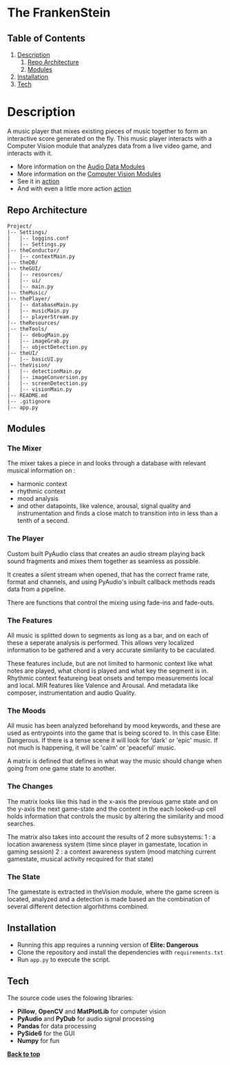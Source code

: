 # The FrankenStein

## Table of Contents
1. [Description](#description)
	1. [Repo Architecture](#repo-architecture)
	2. [Modules](#Modules)
2. [Installation](#installation)
3. [Tech](#tech)

# Description

A music player that mixes existing pieces of music together to form an interactive score generated on the fly.
This music player interacts with a Computer Vision module that analyzes data from a live video game, and interacts
with it.

- More information on the [Audio Data Modules](https://github.com/manwithplan/theFrankenstein/blob/main/README-DATA.md)
- More information on the [Computer Vision Modules](https://github.com/manwithplan/theFrankenstein/blob/main/README-CV.md)
- See it in [action](https://www.youtube.com/watch?v=LHUUnU2xFV0)
- And with even a little more action [action](https://www.youtube.com/watch?v=sRL47Dh80c4)

## Repo Architecture
```
Project/
|-- Settings/
|   |-- loggins.conf
|   |-- Settings.py
|-- theConductor/
|   |-- contextMain.py
|-- theDB/
|-- theGUI/
|   |-- resources/
|   |-- ui/
|   |-- main.py
|-- theMusic/
|-- thePlayer/
|   |-- databaseMain.py
|   |-- musicMain.py
|   |-- playerStream.py
|-- theResources/
|-- theTools/
|   |-- debugMain.py
|   |-- imageGrab.py
|   |-- objectDetection.py
|-- theUI/
|   |-- basicUI.py
|-- theVision/
|   |-- detectionMain.py
|   |-- imageConversion.py
|   |-- screenDetection.py
|   |-- visionMain.py
|-- README.md
|-- .gitignore
|-- app.py
```

## Modules

### The Mixer

The mixer takes a piece in and looks through a database with relevant musical information on :
- harmonic context
- rhythmic context
- mood analysis 
- and other datapoints, like valence, arousal, signal quality and instrumentation
and finds a close match to transition into in less than a tenth of a second.

### The Player

Custom built PyAudio class that creates an audio stream playing back sound fragments and mixes them together
as seamless as possible.

It creates a silent stream when opened, that has the correct frame rate, format and channels, and using 
PyAudio's inbuilt callback methods reads data from a pipeline.

There are functions that control the mixing using fade-ins and fade-outs.

### The Features

All music is splitted down to segments as long as a bar, and on each of these a seperate analysis is performed. 
This allows very localized information to be gathered and a very accurate similarity to be caculated.

These features include, but are not limited to harmonic context like what notes are played, what chord is 
played and what key the segment is in. Rhythmic context featureing beat onsets and tempo measurements local and
local. MIR features like Valence and Arousal. And metadata like composer, instrumentation and audio Quality.

### The Moods

All music has been analyzed beforehand by mood keywords, and these are used as entrypoints into the game that
is being scored to. In this case Elite: Dangerous. If there is a tense scene it will look for 'dark' or
'epic' music. If not much is happening, it will be 'calm' or 'peaceful' music.

A matrix is defined that defines in what way the music should change when going from one game state to another.

### The Changes

The matrix looks like this had in the x-axis the previous game state and on the y-axis the next game-state and 
the content in the each looked-up cell holds information that controls the music by altering the similarity and
mood searches.

The matrix also takes into account the results of 2 more subsystems:
1 : a location awareness system (time since player in gamestate, location in gaming session)
2 : a context awareness system (mood matching current gamestate, musical activity recquired for that state) 

### The State

The gamestate is extracted in theVision module, where the game screen is located, analyzed and a detection
is made based an the combination of several different detection algorhithms combined.

## Installation
- Running this app requires a running version of **Elite: Dangerous**
- Clone the repository and install the dependencies with `requirements.txt`
- Run `app.py` to execute the script.

## Tech
The source code uses the folowing libraries:

- **Pillow**, **OpenCV** and **MatPlotLib** for computer vision
- **PyAudio** and **PyDub** for audio signal processing
- **Pandas** for data processing
- **PySide6** for the GUI
- **Numpy** for fun

**[Back to top](#table-of-contents)**
